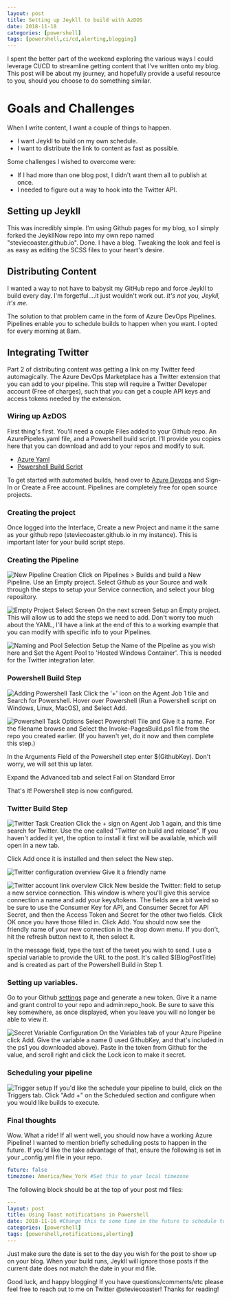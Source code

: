 ```yaml
---
layout: post
title: Setting up Jeykll to build with AzDOS
date: 2018-11-18
categories: [powershell]
tags: [powershell,ci/cd,alerting,blogging]
---
```


I spent the better part of the weekend exploring the various ways I could leverage CI/CD to streamline getting content that I've written onto my blog. This post will be about my journey, and hopefully provide a useful resource to you, should you choose to do something similar.

# Goals and Challenges

When I write content, I want a couple of things to happen.

- I want Jeykll to build on my own schedule.
- I want to distribute the link to content as fast as possible.

Some challenges I wished to overcome were:

- If I had more than one blog post, I didn't want them all to publish at once.
- I needed to figure out a way to hook into the Twitter API.

## Setting up Jeykll

This was incredibly simple. I'm using Github pages for my blog, so I simply forked the JeykllNow repo into my own repo named "steviecoaster.github.io". Done. I have a blog. Tweaking the look and feel is as easy as editing the SCSS files to your heart's desire.

## Distributing Content

I wanted a way to not have to babysit my GitHub repo and force Jeykll to build every day. I'm forgetful....it just wouldn't work out. _It's not you, Jeykll, it's me._

The solution to that problem came in the form of Azure DevOps Pipelines. Pipelines enable you to schedule builds to happen when you want. I opted for every morning at 8am.

## Integrating Twitter

Part 2 of distributing content was getting a link on my Twitter feed automagically. The Azure DevOps Marketplace has a Twitter extension that you can add to your pipeline. This step will require a Twitter Developer account (Free of charges), such that you can get a couple API keys and access tokens needed by the extension.

### Wiring up AzDOS

First thing's first. You'll need a couple Files added to your Github repo. An AzurePipeles.yaml file, and a Powershell build script. I'll provide you copies here that you can download and add to your repos and modify to suit.

- [Azure Yaml](https://gist.github.com/steviecoaster/f1000ee0bf37fe18b7f34ccd57da3830)
- [Powershell Build Script](https://gist.github.com/steviecoaster/92d6b33c26f105a8b9cd4569a3078f45)

To get started with automated builds, head over to [Azure Devops](https://azure.microsoft.com/en-us/services/devops/?nav=min) and Sign-In or Create a Free account. Pipelines are completely free for open source projects.

### Creating the project

Once logged into the Interface, Create a new Project and name it the same as your github repo (steviecoaster.github.io in my instance). This is important later for your build script steps.

### Creating the Pipeline

![New Pipeline Creation](/images/AzDOSJeykll/Pipelines_GithubAccountLink.png)
Click on Pipelines > Builds and build a New Pipeline. Use an Empty project. Select Github as your Source and walk through the steps to setup your Service connection, and select your blog repository.

![Empty Project Select Screen](/images/AzDOSJeykll/Pipelines_EmptyJob.png)
On the next screen Setup an Empty project. This will allow us to add the steps we need to add. Don't worry too much about the YAML, I'll have a link at the end of this to a working example that you can modify with specific info to your Pipelines.

![Naming and Pool Selection](/images/AzDOSJeykll/Pipelines_NameAndPool.png)
Setup the Name of the Pipeline as you wish here and Set the Agent Pool to 'Hosted Windows Container'. This is needed for the Twitter integration later.

### Powershell Build Step

![Adding Powershell Task](/images/AzDOSJeykll/Pipelines_AddPowershellTask.png)
Click the '+' icon on the Agent Job 1 tile and Search for Powershell. Hover over Powershell (Run a Powershell script on Windows, Linux, MacOS), and Select Add.

![Powershell Task Options](/images/AzDOSJeykll/Pipelines_PowershellTaskOptions.png)
Select Powershell Tile and Give it a name. For the filename browse and Select the Invoke-PagesBuild.ps1 file from the repo you created earlier. (If you haven't yet, do it now and then complete this step.)

In the Arguments Field of the Powershell step enter $(GithubKey). Don't worry, we will set this up later.

Expand the Advanced tab and select Fail on Standard Error

That's it! Powershell step is now configured.

### Twitter Build Step

![Twitter Task Creation](/images/AzDOSJeykll/Pipelines_AddTwitterTask.png)
Click the + sign on Agent Job 1 again, and this time search for Twitter. Use the one called "Twitter on build and release". If you haven't added it yet, the option to install it first will be available, which will open in a new tab.

Click Add once it is installed and then select the New step.

![Twitter configuration overview](/images/AzDOSJeykll/Pipelines_TwitterConfigP1.png)
Give it a friendly name

![Twitter account link overview](/images/AzDOSJeykll/Pipelines_TwitterConfigP2.png)
Click New beside the Twitter: field to setup a new service connection. This window is where you'll give this service connection a name and add your keys/tokens. The fields are a bit weird so be sure to use the Consumer Key for API, and Consumer Secret for API Secret, and then the Access Token and Secret for the other two fields. Click OK once you have those filled in. Click Add. You should now see the friendly name of your new connection in the drop down menu. If you don't, hit the refresh button next to it, then select it.

In the message field, type the text of the tweet you wish to send. I use a special variable to provide the URL to the post. It's called $(BlogPostTitle) and is created as part of the Powershell Build in Step 1.

### Setting up variables.

Go to your Github [settings](https://github.com/settings/tokens) page and generate a new token. Give it a name and grant control to your repo and admin:repo_hook. Be sure to save this key somewhere, as once displayed, when you leave you will no longer be able to view it. 

![Secret Variable Configuration](/images/AzDOSJeykll/Pipelines_VariableSecret.png)
On the Variables tab of your Azure Pipeline click Add. Give the variable a name (I used GithubKey, and that's included in the ps1 you downloaded above). Paste in the token from Github for the value, and scroll right and click the Lock icon to make it secret.

### Scheduling your pipeline

![Trigger setup](/images/AzDOSJeykll/Pipelines_TriggerSetup.png)
If you'd like the schedule your pipeline to build, click on the Triggers tab. Click "Add +" on the Scheduled section and configure when you would like builds to execute.

### Final thoughts

Wow. What a ride! If all went well, you should now have a working Azure Pipeline! I wanted to mention briefly scheduling posts to happen in the future. If you'd like the take advantage of that, ensure the following is set in your _config.yml file in your repo.

```yaml
future: false
timezone: America/New_York #Set this to your local timezone
```

The following block should be at the top of your post md files:

```yaml
---
layout: post
title: Using Toast notifications in Powershell
date: 2018-11-16 #Change this to some time in the future to schedule to post later
categories: [powershell]
tags: [powershell,notifications,alerting]
---
```

Just make sure the date is set to the day you wish for the post to show up on your blog. When your build runs, Jeykll will ignore those posts if the current date does not match the date in your md file.

Good luck, and happy blogging! If you have questions/comments/etc please feel free to reach out to me on Twitter @steviecoaster! Thanks for reading!